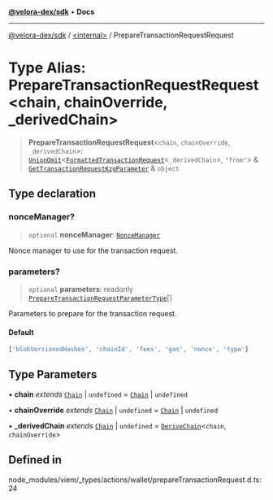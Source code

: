 [**@velora-dex/sdk**](../../README.md) • **Docs**

***

[@velora-dex/sdk](../../globals.md) / [\<internal\>](../README.md) / PrepareTransactionRequestRequest

# Type Alias: PrepareTransactionRequestRequest\<chain, chainOverride, _derivedChain\>

> **PrepareTransactionRequestRequest**\<`chain`, `chainOverride`, `_derivedChain`\>: [`UnionOmit`](UnionOmit.md)\<[`FormattedTransactionRequest`](FormattedTransactionRequest.md)\<`_derivedChain`\>, `"from"`\> & [`GetTransactionRequestKzgParameter`](GetTransactionRequestKzgParameter.md) & `object`

## Type declaration

### nonceManager?

> `optional` **nonceManager**: [`NonceManager`](NonceManager.md)

Nonce manager to use for the transaction request.

### parameters?

> `optional` **parameters**: readonly [`PrepareTransactionRequestParameterType`](PrepareTransactionRequestParameterType.md)[]

Parameters to prepare for the transaction request.

#### Default

```ts
['blobVersionedHashes', 'chainId', 'fees', 'gas', 'nonce', 'type']
```

## Type Parameters

• **chain** *extends* [`Chain`](Chain.md) \| `undefined` = [`Chain`](Chain.md) \| `undefined`

• **chainOverride** *extends* [`Chain`](Chain.md) \| `undefined` = [`Chain`](Chain.md) \| `undefined`

• **_derivedChain** *extends* [`Chain`](Chain.md) \| `undefined` = [`DeriveChain`](DeriveChain.md)\<`chain`, `chainOverride`\>

## Defined in

node\_modules/viem/\_types/actions/wallet/prepareTransactionRequest.d.ts:24
